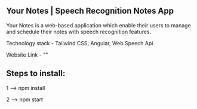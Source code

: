 ## Your Notes | Speech Recognition Notes App

Your Notes is a web-based application which enable their users to manage and schedule their notes with speech recognition features.

Technology stack - Tailwind CSS, Angular, Web Speech Api

Website Link - ""

## Steps to install:

1 -->  npm install

2 -->  npm start
